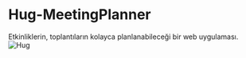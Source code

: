 # Hug-MeetingPlanner
Etkinliklerin, toplantıların kolayca planlanabileceği bir web uygulaması.
![Hug ](https://user-images.githubusercontent.com/67002809/112009790-c46ef400-8b37-11eb-8a37-b3cb71a20bac.gif)
